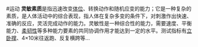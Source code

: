 #运动 
**灵敏素质**是指迅速改变[体位](https://www.zhihu.com/search?q=%E4%BD%93%E4%BD%8D&search_source=Entity&hybrid_search_source=Entity&hybrid_search_extra=%7B%22sourceType%22%3A%22answer%22%2C%22sourceId%22%3A1257958536%7D)、转换动作和随机应变的能力；它是一种复杂的素质，是人体活动中的综合表现，指人体在复杂多变的条件下，对刺激作出快速、准确的反应，灵活完成动作的能力。灵敏性是一种综合性的能力，需要速度、平衡能力、[柔韧性](https://www.zhihu.com/search?q=%E6%9F%94%E9%9F%A7%E6%80%A7&search_source=Entity&hybrid_search_source=Entity&hybrid_search_extra=%7B%22sourceType%22%3A%22answer%22%2C%22sourceId%22%3A1257958536%7D)等多种能力要素的共同协调作用才能达到一定的水平。测试指标有[立卧撑](https://www.zhihu.com/search?q=%E7%AB%8B%E5%8D%A7%E6%92%91&search_source=Entity&hybrid_search_source=Entity&hybrid_search_extra=%7B%22sourceType%22%3A%22answer%22%2C%22sourceId%22%3A1257958536%7D)、4×10米往返跑、反复横跨等...
